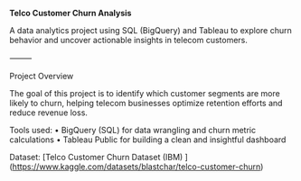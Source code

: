 **Telco Customer Churn Analysis**

A data analytics project using SQL (BigQuery) and Tableau to explore churn behavior and uncover actionable insights in telecom customers.

⸻

Project Overview

The goal of this project is to identify which customer segments are more likely to churn, helping telecom businesses optimize retention efforts and reduce revenue loss.

Tools used:
	•	BigQuery (SQL) for data wrangling and churn metric calculations
	•	Tableau Public for building a clean and insightful dashboard

Dataset: [Telco Customer Churn Dataset (IBM) ] (https://www.kaggle.com/datasets/blastchar/telco-customer-churn)
